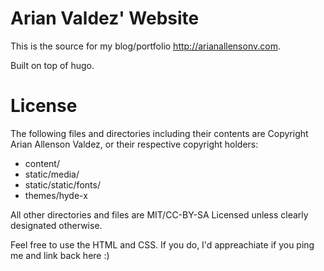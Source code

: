 # Arian Valdez' Website

This is the source for my blog/portfolio http://arianallensonv.com.

Built on top of hugo.

# License

The following files and directories including their contents are Copyright Arian Allenson Valdez, or their respective copyright holders:

* content/
* static/media/
* static/static/fonts/
* themes/hyde-x

All other directories and files are MIT/CC-BY-SA Licensed unless clearly designated otherwise.

Feel free to use the HTML and CSS. If you do, I'd appreachiate if you ping me and link back here :)